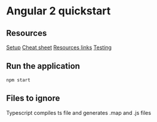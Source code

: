# Angular 2 quickstart

## Resources

[Setup](https://angular.io/docs/ts/latest/guide/setup.html)
[Cheat sheet](https://angular.io/docs/ts/latest/guide/cheatsheet.html)
[Resources links](https://angular.io/resources/#!#Education)
[Testing](https://angular.io/docs/ts/latest/guide/testing.html)

## Run the application

	npm start

## Files to ignore

Typescript compiles ts file and generates .map and .js files
